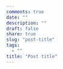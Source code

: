 ```yaml
---
comments: true
date: ""
description: ""
draft: false
share: true
slug: "post-title"
tags:
  - ""
title: "Post title"
---
```

